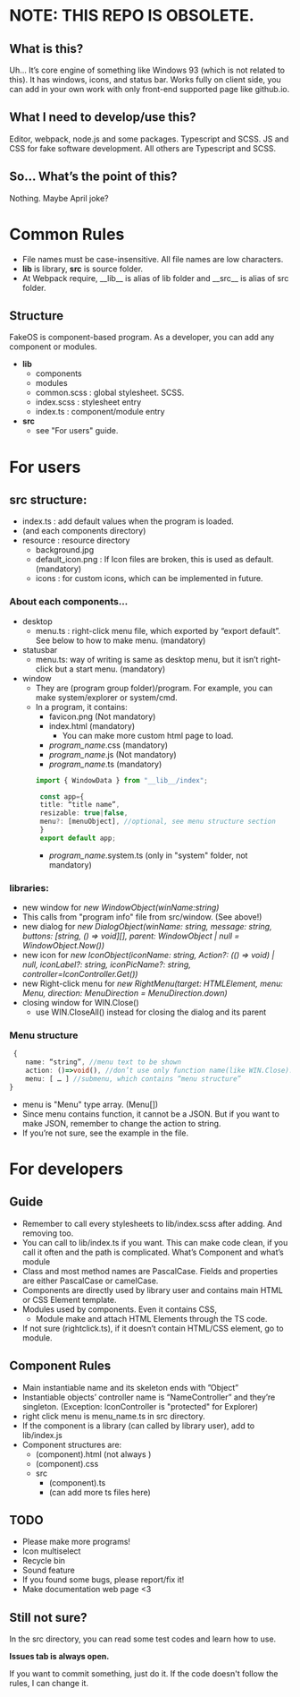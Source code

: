 # NOTE: THIS REPO IS OBSOLETE.

## What is this?

Uh… It’s core engine of something like Windows 93 (which is not related to this). It has windows, icons, and status bar. Works fully on client side, you can add in your own work with only front-end supported page like github.io.

## What I need to develop/use this?

Editor, webpack, node.js and some packages. Typescript and SCSS.
JS and CSS for fake software development. All others are Typescript and SCSS.

## So… What’s the point of this?

Nothing. Maybe April joke?


# Common Rules

* File names must be case-insensitive. All file names are low characters.
*	__lib__ is library, __src__ is source folder.
  * At Webpack require, \_\_lib\_\_ is alias of lib folder and \_\_src\_\_ is alias of src folder.

## Structure
FakeOS is component-based program. As a developer, you can add any component or modules.
* __lib__
  * components 
  * modules
  * common.scss : global stylesheet. SCSS.
  * index.scss : stylesheet entry
  * index.ts : component/module entry
* __src__
  * see "For users" guide.

# For users
## src structure:
* index.ts : add default values when the program is loaded.
* (and each components directory)
* resource : resource directory
  * background.jpg
  * default_icon.png : If Icon files are broken, this is used as default. (mandatory)
  * icons : for custom icons, which can be implemented in future.
### About each components…
* desktop
  * menu.ts : right-click menu file, which exported by “export default”. See below to how to make menu. (mandatory)
* statusbar
  * menu.ts: way of writing is same as desktop menu, but it isn’t right-click but a start menu. (mandatory)
* window
  * They are (program group folder)/program. For example, you can make system/explorer or system/cmd.
  * In a program, it contains:
    * favicon.png (Not mandatory)
    * index.html (mandatory)
      *	You can make more custom html page to load.
    * *program_name*.css (mandatory)
    * *program_name*.js (Not mandatory)
    * *program_name*.ts (mandatory)
    ```typescript
    import { WindowData } from "__lib__/index";

     const app={
     title: “title name”,
     resizable: true|false,
     menu?: [menuObject], //optional, see menu structure section
     }
     export default app;
     ```
    * *program_name*.system.ts (only in "system" folder, not mandatory)
 
### libraries:
* new window for _new WindowObject(winName:string)_
 * This calls from "program info" file from src/window. (See above!)
* new dialog for _new DialogObject(winName: string, message: string, buttons: [string, () => void][], parent: WindowObject | null = WindowObject.Now())_
* new icon for _new IconObject(iconName: string, Action?: (() => void) | null, iconLabel?: string, iconPicName?: string, controller=IconController.Get())_
* new Right-click menu for _new RightMenu(target: HTMLElement, menu: Menu, direction: MenuDirection = MenuDirection.down)_
* closing window for WIN.Close()
  * use WIN.CloseAll() instead for closing the dialog and its parent

### Menu structure
   ```typescript
    {
       name: “string”, //menu text to be shown
       action: ()=>void(), //don’t use only function name(like WIN.Close).
       menu: [ … ] //submenu, which contains “menu structure”
   }
   ```
* menu is "Menu" type array. (Menu[])
* Since menu contains function, it cannot be a JSON. But if you want to make JSON, remember to change the action to string.
* If you’re not sure, see the example in the file.

# For developers
## Guide
* Remember to call every stylesheets to lib/index.scss after adding. And removing too.
 * You can call to lib/index.ts if you want. This can make code clean, if you call it often and the path is complicated.
What’s Component and what’s module
* Class and most method names are PascalCase. Fields and properties are either PascalCase or camelCase.
* Components are directly used by library user and contains main HTML or CSS Element template.
* Modules used by components. Even it contains CSS,
  * Module make and attach HTML Elements through the TS code.
* If not sure (rightclick.ts), if it doesn’t contain HTML/CSS element, go to module.
## Component Rules
* Main instantiable name and its skeleton ends with ”Object”
* Instantiable objects’ controller name is “NameController” and they’re singleton. (Exception: IconController is "protected" for Explorer)
* right click menu is menu_name.ts in src directory.
* If the component is a library (can called by library user), add to lib/index.js
* Component structures are:
  * (component).html (not always )
  * (component).css
  * src
    *	(component).ts
    * (can add more ts files here)

## TODO
* Please make more programs!
* Icon multiselect
* Recycle bin
* Sound feature
* If you found some bugs, please report/fix it!
* Make documentation web page <3

## Still not sure?
In the src directory, you can read some test codes and learn how to use.

__Issues tab is always open.__

If you want to commit something, just do it. If the code doesn't follow the rules, I can change it.
